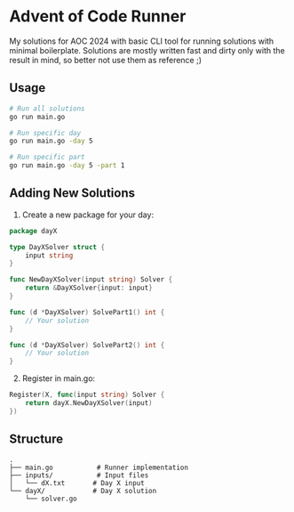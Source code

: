 # Advent of Code Runner

My solutions for AOC 2024 with basic CLI tool for running solutions with minimal boilerplate.
Solutions are mostly written fast and dirty only with the result in mind, so better not use them as reference ;)

## Usage

```bash
# Run all solutions
go run main.go

# Run specific day
go run main.go -day 5

# Run specific part
go run main.go -day 5 -part 1
```

## Adding New Solutions

1. Create a new package for your day:
```go
package dayX

type DayXSolver struct {
    input string
}

func NewDayXSolver(input string) Solver {
    return &DayXSolver{input: input}
}

func (d *DayXSolver) SolvePart1() int {
    // Your solution
}

func (d *DayXSolver) SolvePart2() int {
    // Your solution
}
```

2. Register in main.go:
```go
Register(X, func(input string) Solver { 
    return dayX.NewDayXSolver(input) 
})
```

## Structure
```
.
├── main.go           # Runner implementation
├── inputs/           # Input files
│   └── dX.txt       # Day X input
└── dayX/            # Day X solution
    └── solver.go
```